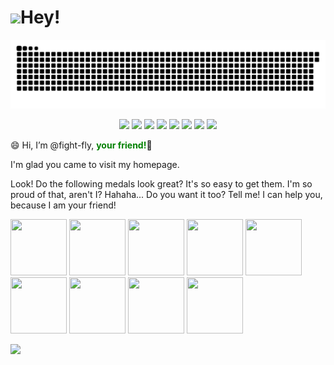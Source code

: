 # <img src="https://media.giphy.com/media/hvRJCLFzcasrR4ia7z/giphy.gif" width="3%">Hey!

![](/img/github-contribution-grid-snake.svg)

<div align="center">
<img  src="https://img.shields.io/badge/GFW-%E8%AE%A9%E7%94%9F%E6%B4%BB%E5%8F%98%E5%BE%97%E6%9B%B4%E7%BE%8E%E5%A5%BD-brightgreen" /> 
<img  src="https://img.shields.io/badge/Happy-FFFF-aquamarine" />
<img  src="https://img.shields.io/badge/Sad-0000-blue" />
<img  src="https://img.shields.io/badge/Proud-FFFF-chocolate" />
<img  src="https://img.shields.io/badge/Lucky-FFFF-green" />
<img  src="https://img.shields.io/badge/LOVE-FFFF-red" />
<img  src="https://img.shields.io/badge/Popularity-FFFF-green" />
<img  src="https://img.shields.io/badge/Handsome-FFFF-violet" />
</div>

😄 Hi, I’m @fight-fly, <b style="color: green!important;">your friend!</b>👋

I'm glad you came to visit my homepage.

Look! Do the following medals look great? It's so easy to get them. I'm so proud of that, aren't I? Hahaha... Do you want it too? Tell me! I can help you, because I am your friend!

<div align="left">
<img src="https://github.githubassets.com/images/modules/profile/achievements/galaxy-brain-gold.png" width="90" height="90" />
<img src="https://github.githubassets.com/images/modules/profile/achievements/pair-extraordinaire-gold.png" width="90" height="90" />
<img src="https://github.githubassets.com/images/modules/profile/achievements/pull-shark-gold.png" width="90" height="90" />
<img src="https://github.githubassets.com/images/modules/profile/achievements/starstruck-gold.png" width="90" height="90" />
<img src="https://github.githubassets.com/images/modules/profile/achievements/yolo-default.png" width="90" height="90" />
<img src="https://github.githubassets.com/images/modules/profile/achievements/arctic-code-vault-contributor-default.png" width="90" height="90" />
<img src="https://github.githubassets.com/images/modules/profile/achievements/mars-2020-contributor-default.png" width="90" height="90" />
<img src="https://github.githubassets.com/images/modules/profile/achievements/quickdraw-default.png" width="90" height="90" />
<img src="https://github.githubassets.com/images/modules/profile/achievements/public-sponsor-default.png" width="90" height="90" />
</div>


![](https://github.githubassets.com/images/modules/profile/profile-first-repo.svg)
